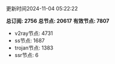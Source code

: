 更新时间2024-11-04 05:22:22

**总订阅: 2756**
**总节点: 20617**
**有效节点: 7807**
- v2ray节点: 4731
- ss节点: 1687
- trojan节点: 1383
- ssr节点: 6
